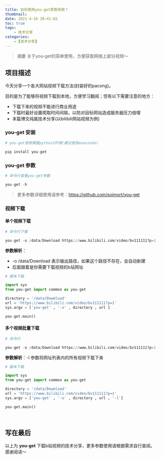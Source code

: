 ```yaml
---
title: 如何使用you-get获取视频？
thumbnail: 
date: 2021-4-16 20:41:02
toc: true
tags:
    - 技术分享
categories:
    - [技术分享]
---
```


> 摘要
关于you-get的简单使用，方便获取网络上部分视频～
<!-- more -->


## **项目描述**

今天分享一个各大网站视频下载方法(封装好的pacong)。

目的是为了能够将视频下载到本地，方便学习翻阅；但有以下需要注意的地方：

- 下载下来的视频不能进行商业用途
- 下载时最好设置爬取时间间隔，以防对目标网站造成服务器压力倍增
- 本篇博文纯属技术分享(以bilibili网站视频为例)

### **you-get 安装**

```python
# you-get使用需要python3环境(建议使用anaconda)

pip install you-get
```

### **you-get 参数**

```python
# 命令行查看you-get参数

you-get -h
```

> 更多参数详细使用请参考：https://github.com/soimort/you-get

### **视频下载**

#### **单个视频下载**

```python
# 命令行下载

you-get -o /data/Download https://www.bilibili.com/video/bv111111?p=1
```

**参数解析**：

- -o /data/Download 表示输出路径，如果这个路径不存在，会自动新建
- 后面跟着是你需要下载视频的b站网址

```python
# 脚本下载

import sys
from you-get import common as you-get

directory = '/data/Dowmload'
url = 'https://www.bilibili.com/video/bv111111?p=1'
sys.argv = ['you-get' , '-o' , directory , url ]

you-get.main()
```

#### **多个视频批量下载**

```python
# 命令行

you-get -o /data/Download https://www.bilibili.com/video/bv111111?p=1 -l
```

**参数解析**：-l 参数将网址列表内的所有视频下载下来

```python
# 脚本下载

import sys
from you-get import common as you-get

directory = '/data/Dowmload'
url = 'https://www.bilibili.com/video/bv111111?p=1'
sys.argv = ['you-get' , '-o' , directory , url , '-l']

you-get.main()
```

</br>

## **写在最后**

以上为 **you-get** 下载b站视频的技术分享，更多参数使用请根据需求自行查阅。感谢阅读～